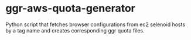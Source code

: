 # ggr-aws-quota-generator
Python script that fetches browser configurations from ec2 selenoid hosts by a tag name and creates corresponding ggr quota files.
